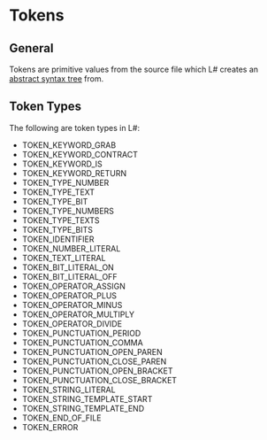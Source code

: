 # Tokens

## General
Tokens are primitive values from the source file which L# creates an [abstract syntax tree](abstract-syntax-tree.md) from.

## Token Types
The following are token types in L#:
- TOKEN_KEYWORD_GRAB
- TOKEN_KEYWORD_CONTRACT
- TOKEN_KEYWORD_IS
- TOKEN_KEYWORD_RETURN
- TOKEN_TYPE_NUMBER
- TOKEN_TYPE_TEXT
- TOKEN_TYPE_BIT
- TOKEN_TYPE_NUMBERS
- TOKEN_TYPE_TEXTS
- TOKEN_TYPE_BITS
- TOKEN_IDENTIFIER
- TOKEN_NUMBER_LITERAL
- TOKEN_TEXT_LITERAL
- TOKEN_BIT_LITERAL_ON
- TOKEN_BIT_LITERAL_OFF
- TOKEN_OPERATOR_ASSIGN
- TOKEN_OPERATOR_PLUS
- TOKEN_OPERATOR_MINUS
- TOKEN_OPERATOR_MULTIPLY
- TOKEN_OPERATOR_DIVIDE
- TOKEN_PUNCTUATION_PERIOD
- TOKEN_PUNCTUATION_COMMA
- TOKEN_PUNCTUATION_OPEN_PAREN
- TOKEN_PUNCTUATION_CLOSE_PAREN
- TOKEN_PUNCTUATION_OPEN_BRACKET
- TOKEN_PUNCTUATION_CLOSE_BRACKET
- TOKEN_STRING_LITERAL
- TOKEN_STRING_TEMPLATE_START
- TOKEN_STRING_TEMPLATE_END
- TOKEN_END_OF_FILE
- TOKEN_ERROR
